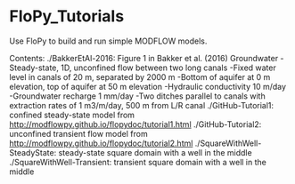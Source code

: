 # FloPy_Tutorials
Use FloPy to build and run simple MODFLOW models.

Contents: 
./BakkerEtAl-2016: Figure 1 in Bakker et al. (2016) Groundwater
    -Steady-state, 1D, unconfined flow between two long canals
    -Fixed water level in canals of 20 m, separated by 2000 m
    -Bottom of aquifer at 0 m elevation, top of aquifer at 50 m elevation
    -Hydraulic conductivity 10 m/day
    -Groundwater recharge 1 mm/day
    -Two ditches parallel to canals with extraction rates of 1 m3/m/day, 500 m from L/R canal
./GitHub-Tutorial1: confined steady-state model from http://modflowpy.github.io/flopydoc/tutorial1.html
./GitHub-Tutorial2: unconfined transient flow model from http://modflowpy.github.io/flopydoc/tutorial2.html
./SquareWithWell-SteadyState: steady-state square domain with a well in the middle
./SquareWithWell-Transient: transient square domain with a well in the middle